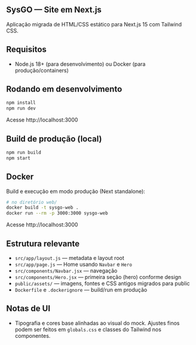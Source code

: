 ## SysGO — Site em Next.js

Aplicação migrada de HTML/CSS estático para Next.js 15 com Tailwind CSS.

## Requisitos
- Node.js 18+ (para desenvolvimento) ou Docker (para produção/containers)

## Rodando em desenvolvimento
```bash
npm install
npm run dev
```
Acesse http://localhost:3000

## Build de produção (local)
```bash
npm run build
npm start
```

## Docker
Build e execução em modo produção (Next standalone):
```bash
# no diretório web/
docker build -t sysgo-web .
docker run --rm -p 3000:3000 sysgo-web
```
Acesse http://localhost:3000

## Estrutura relevante
- `src/app/layout.js` — metadata e layout root
- `src/app/page.js` — Home usando `Navbar` e `Hero`
- `src/components/Navbar.jsx` — navegação
- `src/components/Hero.jsx` — primeira seção (hero) conforme design
- `public/assets/` — imagens, fontes e CSS antigos migrados para public
- `Dockerfile` e `.dockerignore` — build/run em produção

## Notas de UI
- Tipografia e cores base alinhadas ao visual do mock. Ajustes finos podem ser feitos em `globals.css` e classes do Tailwind nos componentes.
